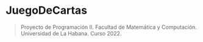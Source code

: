 # JuegoDeCartas

> Proyecto de Programación II. Facultad de Matemática y Computación. Universidad de La Habana. Curso 2022. 
